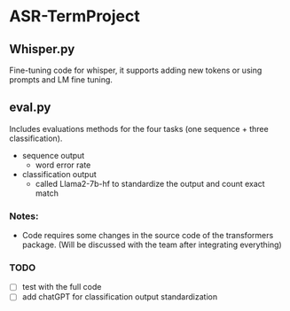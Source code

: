 # ASR-TermProject

## Whisper.py
Fine-tuning code for whisper, it supports adding new tokens or using prompts and LM fine tuning.

## eval.py
Includes evaluations methods for the four tasks (one sequence + three classification).
- sequence output
    - word error rate
- classification output
    - called Llama2-7b-hf to standardize the output and count exact match


### Notes:
- Code requires some changes in the source code of the transformers package. (Will be discussed with the team after integrating everything)
### TODO
- [ ] test with the full code
- [ ] add chatGPT for classification output standardization
